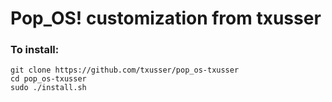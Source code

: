 # Pop_OS! customization from txusser
 
### To install:

```
git clone https://github.com/txusser/pop_os-txusser
cd pop_os-txusser
sudo ./install.sh
```

